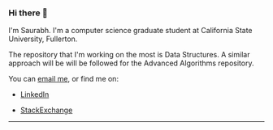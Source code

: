 ### Hi there 👋

<!--
**saurabmish/saurabmish** is a ✨ _special_ ✨ repository because its `README.md` (this file) appears on your GitHub profile.

Here are some ideas to get you started:

- 🔭 I’m currently working on ...
- 🌱 I’m currently learning ...
- 📫 How to reach me: ...
-->

I'm Saurabh. I'm a computer science graduate student at California State University, Fullerton.

The repository that I'm working on the most is Data Structures. A similar approach will be  will be followed for the Advanced Algorithms repository.

You can [email me](mailto:saurab.mish@gmail.com), or find me on:

+ [LinkedIn]

+ [StackExchange]

----

[LinkedIn]: https://www.linkedin.com/in/saurabmish/
[StackExchange]: https://stackexchange.com/users/13375762/saurabh?tab=accounts
